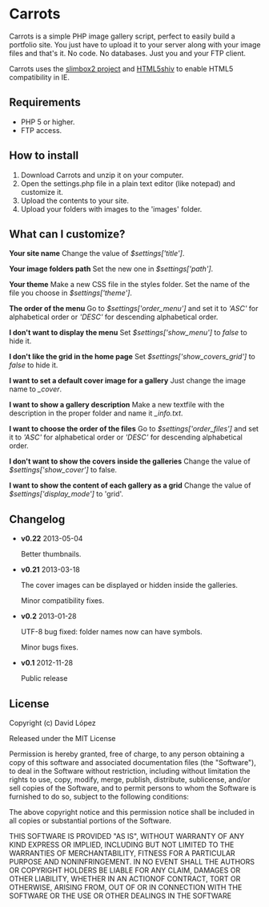 Carrots
==================================================

Carrots is a simple PHP image gallery script, perfect to easily build a portfolio site.
You just have to upload it to your server along with your image files and that's it.
No code. No databases. Just you and your FTP client.

Carrots uses the [slimbox2 project](http://www.digitalia.be/software/slimbox2) and [HTML5shiv](http://code.google.com/p/html5shiv/) to enable HTML5 compatibility in IE.


Requirements
--------------------------------------

* PHP 5 or higher.
* FTP access.


How to install
--------------------------------------

1. Download Carrots and unzip it on your computer.
2. Open the settings.php file in a plain text editor (like notepad) and customize it.
3. Upload the contents to your site.
4. Upload your folders with images to the 'images' folder.


What can I customize?
--------------------------------------

**Your site name**
Change the value of *$settings['title']*.

**Your image folders path**
Set the new one in *$settings['path']*.

**Your theme**
Make a new CSS file in the styles folder. Set the name of the file you choose in *$settings['theme']*.

**The order of the menu**
Go to *$settings['order_menu']* and set it to *'ASC'* for alphabetical order or *'DESC'* for descending alphabetical order.

**I don't want to display the menu**
Set *$settings['show_menu']* to *false* to hide it.

**I don't like the grid in the home page**
Set *$settings['show_covers_grid']* to *false* to hide it.

**I want to set a default cover image for a gallery**
Just change the image name to *_cover*.

**I want to show a gallery description**
Make a new textfile with the description in the proper folder and name it *_info.txt*.

**I want to choose the order of the files**
Go to *$settings['order_files']* and set it to *'ASC'* for alphabetical order or *'DESC'* for descending alphabetical order.

**I don't want to show the covers inside the galleries**
Change the value of *$settings['show_cover']* to false.

**I want to show the content of each gallery as a grid**
Change the value of *$settings['display_mode']* to 'grid'.
					

Changelog
--------------------------------------

* **v0.22** 2013-05-04

	Better thumbnails.

* **v0.21** 2013-03-18

	The cover images can be displayed or hidden inside the galleries.

	Minor compatibility fixes.

* **v0.2** 2013-01-28

	UTF-8 bug fixed: folder names now can have symbols.
	
 	Minor bugs fixes.

* **v0.1** 2012-11-28

	Public release


License
--------------------------------------

Copyright (c) David López

Released under the MIT License

Permission is hereby granted, free of charge, to any person obtaining a
copy of this software and associated documentation files (the "Software"),
to deal in the Software without restriction, including without limitation
the rights to use, copy, modify, merge, publish, distribute, sublicense,
and/or sell copies of the Software, and to permit persons to whom the 
Software is furnished to do so, subject to the following conditions:

The above copyright notice and this permission notice shall be included
in all copies or substantial portions of the Software.

THIS SOFTWARE IS PROVIDED "AS IS", WITHOUT WARRANTY OF ANY KIND EXPRESS
OR IMPLIED, INCLUDING BUT NOT LIMITED TO THE WARRANTIES OF MERCHANTABILITY,
FITNESS FOR A PARTICULAR PURPOSE AND NONINFRINGEMENT. IN NO EVENT SHALL
THE AUTHORS OR COPYRIGHT HOLDERS BE LIABLE FOR ANY CLAIM, DAMAGES OR OTHER
LIABILITY, WHETHER IN AN ACTIONOF CONTRACT, TORT OR OTHERWISE, ARISING FROM,
OUT OF OR IN CONNECTION WITH THE SOFTWARE OR THE USE OR OTHER DEALINGS IN 
THE SOFTWARE